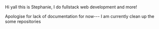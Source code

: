 Hi yall this is Stephanie, I do fullstack web development and more!

Apologise for lack of documentation for now--- I am currently clean up the some repositories
<!---
Stephaniesunsun/Stephaniesunsun is a ✨ special ✨ repository because its `README.md` (this file) appears on your GitHub profile.
You can click the Preview link to take a look at your changes.
--->
